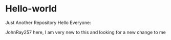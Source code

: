 # Hello-world
Just Another Repository
Hello Everyone:

JohnRay257 here, I am very new to this and looking for a new change to me
